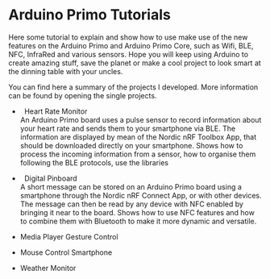 # Arduino Primo Tutorials

Here some tutorial to explain and show how to use make use of the new features on the Arduino Primo and Arduino Primo Core, 
such as Wifi, BLE, NFC, InfraRed and various sensors. Hope you will keep using Arduino to create amazing stuff, save the 
planet or make a cool project to look smart at the dinning table with your uncles.

You can find here a summary of the projects I developed. More information can be found by opening the single projects.

*   Heart Rate Monitor   
    An Arduino Primo board uses a pulse sensor to record information about your heart rate and sends them to your 
    smartphone via BLE. The information are displayed by mean of the Nordic nRF Toolbox App, that should be downloaded 
    directly on your smartphone.
    Shows how to process the incoming information from a sensor, how to organise them following the BLE protocols,
    use the libraries

*   Digital Pinboard   
    A short message can be stored on an Arduino Primo board using a smartphone through the Nordic nRF Connect App, or 
    with other devices.
    The message can then be read by any device with NFC enabled by bringing it near to the board.
    Shows how to use NFC features and how to combine them with Bluetooth to make it more dynamic and versatile.
    
*   Media Player Gesture Control

*   Mouse Control Smartphone

*   Weather Monitor
    
